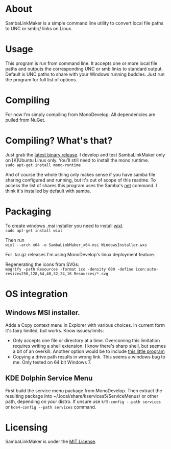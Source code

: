 # About
SambaLinkMaker is a simple command line utility to convert local file paths to
UNC or smb:// links on Linux.

# Usage
This program is run from command line. It accepts one or more local file paths
and outputs the corresponding UNC or smb links to standard output. Default is
UNC paths to share with your Windows running buddies. Just run the program for
full list of options.

# Compiling
For now I'm simply compiling from MonoDevelop. All dependencies are pulled from
NuGet.

# Compiling? What's that?
Just grab the [latest binary release](../../releases/latest).
I develop and test SambaLinkMaker only on [K]Ubuntu Linux only.
You'll still need to install the mono runtime.  
    `sudo apt-get install mono-runtime`

And of course the whole thing only makes sense if you have samba file sharing
configured and running, but it's out of scope of this readme. To access the list
of shares this program uses the Samba's
[net](https://www.samba.org/samba/docs/man/manpages/net.8.html) command. I think
it's installed by default with samba.

# Packaging
To create windows .msi installer you need to install
[wixl](https://wiki.gnome.org/msitools).  
`sudo apt-get install wixl`
    
Then run  
`wixl --arch x64 -o SambaLinkMaker_x64.msi WindowsInstaller.wxs`
    
For .tar.gz releases I'm using MonoDevelop's linux deployment feature.

Regenerating the icons from SVGs:  
`mogrify -path Resources -format ico -density 600 -define icon:auto-resize=256,128,64,48,32,24,16 Resources/*.svg`

# OS integration
## Windows MSI installer.
Adds a Copy context menu in Explorer with various choices. In current form
it's fairy limited, but works. Know issues/limits:
- Only accepts one file or directory at a time. Overcoming this limitation
requires writing a shell extension. I know there's sharp shell, but seemes a bit
of an overkill. Another option would be to include
[this little program](https://github.com/zenden2k/context-menu-launcher)
- Copying a drive path results in wrong link. This seems a windows bug to me.
Only tested on 64 bit Windows 7.

## KDE Dolphin Service Menu
First build the service menu package from MonoDevelop. Then extract the
resulting package into ~/.local/share/kservices5/ServiceMenus/ or other path,
depending on your distro. If unsure use `kf5-config --path services` or
`kde4-config --path services` command.

# Licensing
SambaLinkMaker is under the [MIT License](LICENSE).